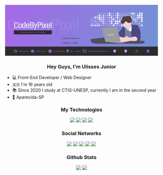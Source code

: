 ![Header](./Header_CodeByPixel.png)

<div align="center">
<h3>Hey Guys, I'm Ulisses Junior</h3>
</div>

- 💻 Front-End Developer / Web Designer
- 🇧🇷 I'm 16 years old
- 📚 Since 2020 I study at CTIG-UNESP, currently I am in the second year
- 📍 Aparecida-SP

<div align="center">
<h3>My Technologies</h3>
</div>

<div align="center">
  
<a target="_blank"><img src="https://img.shields.io/badge/-HTML5-rgba(43, 43, 43, 1)?style=for-the-badge&logo=html5&logoColor=rgba(167, 104, 232, 1)" target="_blank"></a>
<a target="_blank"><img src="https://img.shields.io/badge/-CSS3-rgba(43, 43, 43, 1)?style=for-the-badge&logo=css3&logoColor=rgba(167, 104, 232, 1)" target="_blank"></a>
<a target="_blank"><img src="https://img.shields.io/badge/-SASS-rgba(43, 43, 43, 1)?style=for-the-badge&logo=sass&logoColor=rgba(167, 104, 232, 1)" target="_blank"></a>
<a target="_blank"><img src="https://img.shields.io/badge/-JAVASCRIPT-rgba(43, 43, 43, 1)?style=for-the-badge&logo=javascript&logoColor=rgba(167, 104, 232, 1)" target="_blank"></a>
  
</div>

<div align="center">
<h3>Social Networks</h3>
</div>

<div align="center"> 
<a href="https://www.instagram.com/codebypixel" target="_blank"><img src="https://img.shields.io/badge/-Instagram Comercial-rgba(43, 43, 43, 1)?style=for-the-badge&logo=instagram&logoColor=rgba(167, 104, 232, 1)" target="_blank"></a>
<a href="mailto:codebypixel@gmail.com" target="_blank"><img src="https://img.shields.io/badge/-Gmail-rgba(43, 43, 43, 1)?style=for-the-badge&logo=gmail&logoColor=rgba(167, 104, 232, 1)" target="_blank"></a>
<a href="https://www.figma.com/@jr__ulisses" target="_blank"><img src="https://img.shields.io/badge/-Figma-rgba(43, 43, 43, 1)?style=for-the-badge&logo=figma&logoColor=rgba(167, 104, 232, 1)" target="_blank"></a>
<a href="https://www.linkedin.com/in/ulisses-junior/" target="_blank"><img src="https://img.shields.io/badge/-Linkedin-rgba(43, 43, 43, 1)?style=for-the-badge&logo=linkedin&logoColor=rgba(167, 104, 232, 1)" target="_blank"></a>
<a href="https://www.instagram.com/jr__ulisses" target="_blank"><img src="https://img.shields.io/badge/-Instagram Pessoal-rgba(43, 43, 43, 1)?style=for-the-badge&logo=instagram&logoColor=rgba(167, 104, 232, 1)" target="_blank"></a>
</div>

<div align="center">
<h3>Github Stats</h3>
</div>

<div align="center"> 
<img height="220em" src="https://github-readme-stats.vercel.app/api?username=UlissesJunior&show_icons=true&t&theme=radical"/>
<img height="220em" src="https://github-readme-stats.vercel.app/api/top-langs/?username=UlissesJunior&langs_count=4)](https://github.com/anuraghazra/github-readme-statsCompact&theme=radical"/>
</div>
